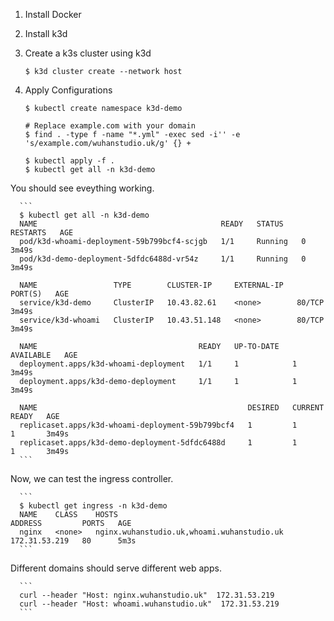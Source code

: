 
1. Install Docker
2. Install k3d
3. Create a k3s cluster using k3d

    ```
    $ k3d cluster create --network host
    ```

4. Apply Configurations

      ```
      $ kubectl create namespace k3d-demo

      # Replace example.com with your domain
      $ find . -type f -name "*.yml" -exec sed -i'' -e 's/example.com/wuhanstudio.uk/g' {} +

      $ kubectl apply -f .
      $ kubectl get all -n k3d-demo
      ```
  
  You should see eveything working.

      ```
      $ kubectl get all -n k3d-demo
      NAME                                         READY   STATUS    RESTARTS   AGE
      pod/k3d-whoami-deployment-59b799bcf4-scjgb   1/1     Running   0          3m49s
      pod/k3d-demo-deployment-5dfdc6488d-vr54z     1/1     Running   0          3m49s

      NAME                 TYPE        CLUSTER-IP     EXTERNAL-IP   PORT(S)   AGE
      service/k3d-demo     ClusterIP   10.43.82.61    <none>        80/TCP    3m49s
      service/k3d-whoami   ClusterIP   10.43.51.148   <none>        80/TCP    3m49s

      NAME                                    READY   UP-TO-DATE   AVAILABLE   AGE
      deployment.apps/k3d-whoami-deployment   1/1     1            1           3m49s
      deployment.apps/k3d-demo-deployment     1/1     1            1           3m49s

      NAME                                               DESIRED   CURRENT   READY   AGE
      replicaset.apps/k3d-whoami-deployment-59b799bcf4   1         1         1       3m49s
      replicaset.apps/k3d-demo-deployment-5dfdc6488d     1         1         1       3m49s
      ```

  Now, we can test the ingress controller.
  
      ```
      $ kubectl get ingress -n k3d-demo
      NAME    CLASS    HOSTS                                        ADDRESS         PORTS   AGE
      nginx   <none>   nginx.wuhanstudio.uk,whoami.wuhanstudio.uk   172.31.53.219   80      5m3s
      ```
  
  Different domains should serve different web apps.
  
      ```
      curl --header "Host: nginx.wuhanstudio.uk"  172.31.53.219
      curl --header "Host: whoami.wuhanstudio.uk"  172.31.53.219
      ```
